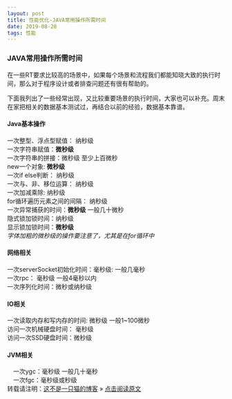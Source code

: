 ```yaml
---
layout: post
title: 性能优化-JAVA常用操作所需时间
date: 2019-08-28
tags: 性能  
---
```


### JAVA常用操作所需时间

在一些RT要求比较高的场景中，如果每个场景和流程我们都能知晓大致的执行时间，那么对于程序设计或者排查问题还有很有帮助的。

下面我列出了一些经常出现，又比较重要场景的执行时间，大家也可以补充。周末在家把相关的数据基本测试过，再结合以前的经验，数据基本靠谱。<br/>
#### Java基本操作<br/>
一次整型、浮点型赋值： 纳秒级<br/>
一次字符串赋值：**微秒级**<br/>
一次字符串的拼接：微秒级 至少上百微秒<br/>
new一个对象: **微秒级**<br/>
一次if else判断： 纳秒级<br/>
一次与、非、移位运算： 纳秒级<br/>
一次加减乘除: 纳秒级<br/>
for循环遍历元素之间的间隔： 纳秒级<br/>
一次异常捕获的时间：**微秒级** 一般几十微秒<br/>
隐式锁加锁时间：纳秒级<br/>
显示锁加锁时间：**微秒级**<br/>
*字体加粗的微秒级的操作要注意了，尤其是在for循环中*<br/>

#### 网络相关<br/>

一次serverSocket初始化时间：毫秒级: 一般几毫秒<br/>
一次rpc： 毫秒级 一般4毫秒以内<br/>
一次序列化时间：微秒或纳秒级<br/>
#### IO相关<br/>

一次读取内存和写内存的时间: 微秒级 一般1~100微秒<br/>
访问一次机械硬盘时间： 毫秒级<br/>
访问一次SSD硬盘时间：微秒级<br/>
#### JVM相关<br/>
 一次ygc：毫秒级 一般几十毫秒 <br/>
 一次fgc：毫秒级或秒级<br/>
转载请注明：[这不是一只猫的博客](http://1024.notacat.cn) » [点击阅读原文](http://1024.notacat.cn/2019/08/%e6%80%a7%e8%83%bd%e4%bc%98%e5%8c%96-JAVA%e5%b8%b8%e7%94%a8%e6%93%8d%e4%bd%9c%e6%89%80%e9%9c%80%e6%97%b6%e9%97%b4%2f/)


